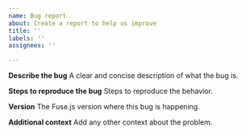 ```yaml
---
name: Bug report
about: Create a report to help us improve
title: ''
labels: ''
assignees: ''

---
```


**Describe the bug**
A clear and concise description of what the bug is.

**Steps to reproduce the bug**
Steps to reproduce the behavior.

**Version**
The Fuse.js version where this bug is happening.

**Additional context**
Add any other context about the problem.

<!--
Love Fuse.js? Please consider supporting:

👉  https://github.com/sponsors/krisk
👉  https://www.patreon.com/krisk
👉  https://www.paypal.com/paypalme2/kirorisk
-->
